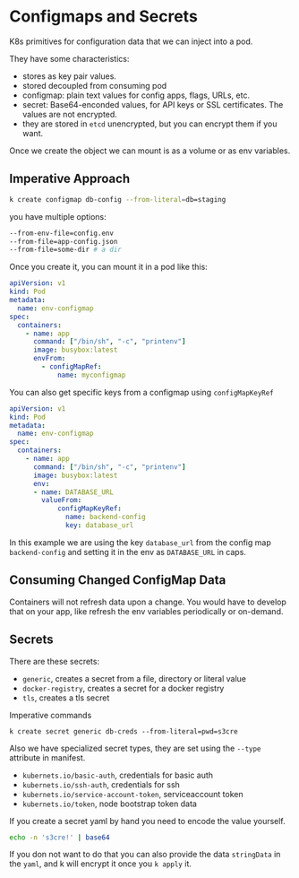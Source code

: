 # Configmaps and Secrets

K8s primitives for configuration data that we can inject into a pod.

They have some characteristics:

- stores as key pair values.
- stored decoupled from consuming pod
- configmap: plain text values for config apps, flags, URLs, etc.
- secret: Base64-enconded values, for API keys or SSL certificates. The values
  are not encrypted.
- they are stored in `etcd` unencrypted, but you can encrypt them if you want.

Once we create the object we can mount is as a volume or as env variables.

## Imperative Approach

```bash
k create configmap db-config --from-literal=db=staging
```
you have multiple options:
```bash
--from-env-file=config.env
--from-file=app-config.json
--from-file=some-dir # a dir
```

Once you create it, you can  mount it in a pod like this:
```yaml
apiVersion: v1
kind: Pod
metadata:
  name: env-configmap
spec:
  containers:
    - name: app
      command: ["/bin/sh", "-c", "printenv"]
      image: busybox:latest
      envFrom:
        - configMapRef:
            name: myconfigmap
```

You can also get specific keys from a configmap using `configMapKeyRef`

```yaml
apiVersion: v1
kind: Pod
metadata:
  name: env-configmap
spec:
  containers:
    - name: app
      command: ["/bin/sh", "-c", "printenv"]
      image: busybox:latest
      env:
      - name: DATABASE_URL
        valueFrom:
            configMapKeyRef:
              name: backend-config
              key: database_url
```

In this example we are using the key `database_url` from the config map
`backend-config` and setting it in the env as `DATABASE_URL` in caps.

## Consuming Changed ConfigMap Data

Containers will not refresh data upon a change. You would have to develop that
on your app, like refresh the env variables periodically or on-demand.

## Secrets

There are these secrets:
- `generic`, creates a secret from a file, directory or literal value
- `docker-registry`, creates a secret for a docker registry
- `tls`, creates a tls secret

Imperative commands
```
k create secret generic db-creds --from-literal=pwd=s3cre
```

Also we have specialized secret types, they are set using the `--type`
attribute in manifest.

- `kubernets.io/basic-auth`, credentials for basic auth
- `kubernets.io/ssh-auth`, credentials for ssh
- `kubernets.io/service-account-token`, serviceaccount token
- `kubernets.io/token`, node bootstrap token data

If you create a secret yaml by hand you need to encode the value yourself.
```bash
echo -n 's3cre!' | base64
```
If you don not want to do that you can also provide the data `stringData` in
the `yaml`, and k will encrypt it once you `k apply` it.



